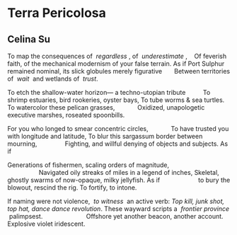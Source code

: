 # Terra Pericolosa
## Celina Su
To map the consequences of  _regardless_ , of  _underestimate_ ,
   Of feverish faith, of the mechanical modernism of your false terrain. As if
Port Sulphur remained nominal, its slick globules merely figurative
      Between territories of  _wait_  and wetlands of  _trust_.

To etch the shallow-water horizon— a techno-utopian tribute
         To shrimp estuaries, bird rookeries, oyster bays,
To tube worms  & sea turtles. To watercolor these pelican grasses,
            Oxidized, unapologetic executive marshes, roseated spoonbills.

For you who longed to smear concentric circles,
            To have trusted you with longitude and latitude,
To blur this sargassum border between mourning,
               Fighting, and willful denying of objects and subjects. As if

Generations of fishermen, scaling orders of magnitude,
                  Navigated oily streaks of miles in a legend of inches,
Skeletal, ghostly swarms of now-opaque, milky jellyfish. As if
                     to bury the blowout, rescind the rig. To fortify, to
intone.

If naming were not violence,  _to witness_  an active verb:
 _Top kill, junk shot, top hat, dance dance revolution_.
These wayward scripts a  _frontier province_  palimpsest.
                        Offshore yet another beacon, another account.
Explosive violet iridescent.